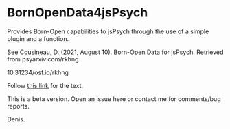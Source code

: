 # BornOpenData4jsPsych

Provides Born-Open capabilities to jsPsych through the use of a simple plugin and a function.

See Cousineau, D. (2021, August 10). Born-Open Data for jsPsych. Retrieved from psyarxiv.com/rkhng

10.31234/osf.io/rkhng

Follow [this link](https://psyarxiv.com/rkhng) for the text.

This is a beta version. Open an issue  here or contact me for comments/bug reports.

Denis.
